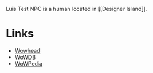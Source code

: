 Luis Test NPC is a human located in [[Designer Island]].

# Links

- [Wowhead](https://www.wowhead.com/npc=15167)
- [WoWDB](https://www.wowdb.com/npcs/15167)
- [WoWPedia](https://wowpedia.fandom.com/wiki/Luis_Test_NPC)